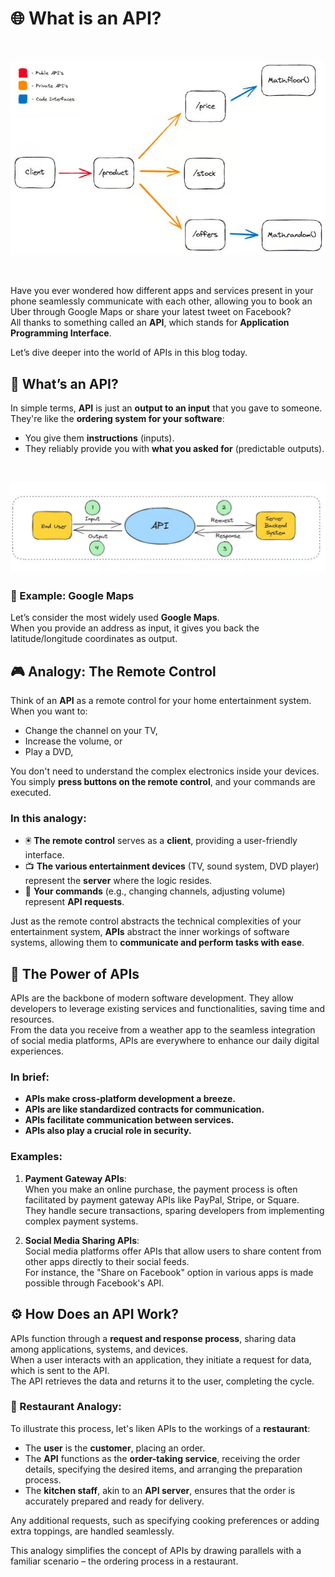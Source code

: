 # 🌐 What is an API?

<br>

![API Illustration](/images/api/api-1.jpg)

<br>

Have you ever wondered how different apps and services present in your phone seamlessly communicate with each other, allowing you to book an Uber through Google Maps or share your latest tweet on Facebook?  
All thanks to something called an **API**, which stands for **Application Programming Interface**.  

Let’s dive deeper into the world of APIs in this blog today.

## 🤔 What’s an API?

In simple terms, **API** is just an **output to an input** that you gave to someone.  
They're like the **ordering system for your software**:  
- You give them **instructions** (inputs).  
- They reliably provide you with **what you asked for** (predictable outputs).  

<br>

![API Workflow](/images/api/api-2.jpg)

### 📍 Example: Google Maps

Let’s consider the most widely used **Google Maps**.  
When you provide an address as input, it gives you back the latitude/longitude coordinates as output.  

## 🎮 Analogy: The Remote Control  

Think of an **API** as a remote control for your home entertainment system.  
When you want to:  
- Change the channel on your TV,  
- Increase the volume, or  
- Play a DVD,  

You don't need to understand the complex electronics inside your devices.  
You simply **press buttons on the remote control**, and your commands are executed.

### In this analogy:
- 🖲️ **The remote control** serves as a **client**, providing a user-friendly interface.  
- 📺 **The various entertainment devices** (TV, sound system, DVD player) represent the **server** where the logic resides.  
- 🔄 **Your commands** (e.g., changing channels, adjusting volume) represent **API requests**.  

Just as the remote control abstracts the technical complexities of your entertainment system, **APIs** abstract the inner workings of software systems, allowing them to **communicate and perform tasks with ease**.

## 🚀 The Power of APIs

APIs are the backbone of modern software development. They allow developers to leverage existing services and functionalities, saving time and resources.  
From the data you receive from a weather app to the seamless integration of social media platforms, APIs are everywhere to enhance our daily digital experiences.

### In brief:
- **APIs make cross-platform development a breeze.**  
- **APIs are like standardized contracts for communication.**  
- **APIs facilitate communication between services.**  
- **APIs also play a crucial role in security.**  

### Examples:
1. **Payment Gateway APIs**:  
   When you make an online purchase, the payment process is often facilitated by payment gateway APIs like PayPal, Stripe, or Square.  
   They handle secure transactions, sparing developers from implementing complex payment systems.  

2. **Social Media Sharing APIs**:  
   Social media platforms offer APIs that allow users to share content from other apps directly to their social feeds.  
   For instance, the "Share on Facebook" option in various apps is made possible through Facebook's API.  

## ⚙️ How Does an API Work?

APIs function through a **request and response process**, sharing data among applications, systems, and devices.  
When a user interacts with an application, they initiate a request for data, which is sent to the API.  
The API retrieves the data and returns it to the user, completing the cycle.

### 🏪 Restaurant Analogy:

To illustrate this process, let's liken APIs to the workings of a **restaurant**:  
- The **user** is the **customer**, placing an order.  
- The **API** functions as the **order-taking service**, receiving the order details, specifying the desired items, and arranging the preparation process.  
- The **kitchen staff**, akin to an **API server**, ensures that the order is accurately prepared and ready for delivery.  

Any additional requests, such as specifying cooking preferences or adding extra toppings, are handled seamlessly.  

This analogy simplifies the concept of APIs by drawing parallels with a familiar scenario – the ordering process in a restaurant.